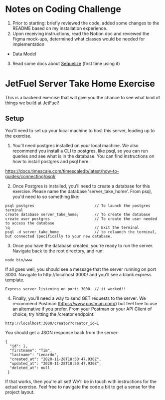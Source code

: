 # Notes on Coding Challenge

1. Prior to starting: briefly reviewed the code, added some changes to the README based on my installation experience.
2. Upon receiving instructions, read the Notion doc and reviewed the Figma mock-ups, determined what classes would be needed for implementation
  - Data Model
3. Read some docs about [Sequelize](https://sequelize.org/docs/v6/core-concepts/model-basics/) (first time using it)


# JetFuel Server Take Home Exercise

This is a backend exercise that will give you the chance to see what kind of things we build at JetFuel!

## Setup

You'll need to set up your local machine to host this server, leading up to the exercise.

1. You'll need postgres installed on your local machine. We also recommend you install a CLI to postgres, like psql, so you can run queries and see what is in the database. You can find instructions on how to install postgres and psql here:

https://docs.timescale.com/timescaledb/latest/how-to-guides/connecting/psql/

2. Once Postgres is installed, you'll need to create a database for this exercise. Please name the database 'server_take_home'. From psql, you'd need to so something like:

```
psql postgres                           // To launch the postgres terminal
create database server_take_home;       // To create the database
create user postgres                    // To create the user needed to access the database
\q                                      // Exit the terminal
psql -d server_take_home                // to relaunch the terminal, but connected specifically to your new database.
```

3. Once you have the database created, you're ready to run the server. Navigate back to the root directory, and run:
```
node bin/www
```
If all goes well, you should see a message that the server running on port 3000. Navigate to http://localhost:3000/ and you'll see a blank express template.
```
Express server listening on port: 3000  // it worked!!
```

4. Finally, you'll need a way to send GET requests to the server. We recommend Postman (https://www.postman.com/) but feel free to use an alternative if you prefer. From your Postman or your API Client of choice, try hitting the /creator endpoint:
```
http://localhost:3000/creator?creator_id=1
```

You should get a JSON response back from the server:
```
{
  "id": 1,
  "firstname": "Tim",
  "lastname": "Lenardo",
  "created_at": "2020-11-28T18:50:47.930Z",
  "updated_at": "2020-11-28T18:50:47.930Z",
  "deleted_at": null
 }
```

If that works, then you're all set! We'll be in touch with instructions for the actual exercise. Feel free to navigate the code a bit to get a sense for the project layout.
